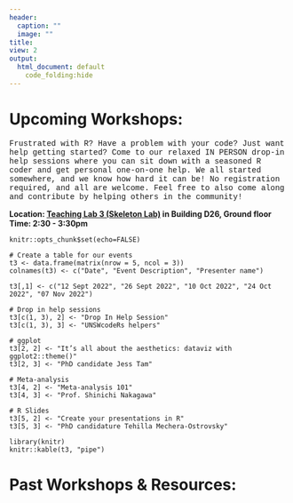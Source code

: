 ```yaml
---
header:
  caption: ""
  image: ""
title: 
view: 2
output: 
  html_document: default
    code_folding:hide
---
```


# Upcoming Workshops:

<!-- <p style="color:red;font-family:courier;"><strong> We have had to postpone our August workshop on ggplot until next term (details to follow very soon!). Instead, we will still be available on Monday for a drop-in help session - details below.</strong></p> --> 

<p style="font-family:courier;">Frustrated with R? Have a problem with your code? Just want help getting started? Come to our relaxed IN PERSON drop-in help sessions where you can sit down with a seasoned R coder and get personal one-on-one help. We all started somewhere, and we know how hard it can be! No registration required, and all are welcome. Feel free to also come along and contribute by helping others in the community!

<strong>Location: [Teaching Lab 3 (Skeleton Lab)](https://studentvip.com.au/unsw/kensington/maps/134111) in Building D26, Ground floor 
Time: 2:30 - 3:30pm </strong>
<!-- <img src="geospatial_flyer_2.png" width=1450 style = "margin-left: 0px; margin-right: 0px; float:right;"> --> 

```{r} 
knitr::opts_chunk$set(echo=FALSE) 
```

```{r echo = FALSE, include = FALSE}
# Create a table for our events
t3 <- data.frame(matrix(nrow = 5, ncol = 3))
colnames(t3) <- c("Date", "Event Description", "Presenter name")

t3[,1] <- c("12 Sept 2022", "26 Sept 2022", "10 Oct 2022", "24 Oct 2022", "07 Nov 2022")

# Drop in help sessions
t3[c(1, 3), 2] <- "Drop In Help Session"
t3[c(1, 3), 3] <- "UNSWcodeRs helpers"

# ggplot
t3[2, 2] <- "It’s all about the aesthetics: dataviz with ggplot2::theme()"
t3[2, 3] <- "PhD candidate Jess Tam"

# Meta-analysis
t3[4, 2] <- "Meta-analysis 101"
t3[4, 3] <- "Prof. Shinichi Nakagawa"

# R Slides
t3[5, 2] <- "Create your presentations in R"
t3[5, 3] <- "PhD candidature Tehilla Mechera-Ostrovsky"
```


```{r}
library(knitr)
knitr::kable(t3, "pipe")
```


# Past Workshops & Resources:
